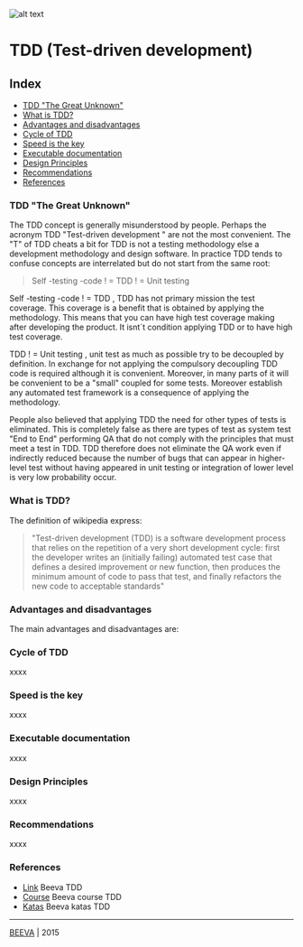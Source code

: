 ![alt text](https://github.com/beeva-danielpetrovic/beeva-best-practices/blob/master/agile/developerTeamScrum/TDD/static/Que-es-TDD.png "TDD")
# TDD (Test-driven development)

## Index

* [TDD "The Great Unknown"](#tdd-the-great-unknown)
* [What is TDD?](#what-is-tdd)
* [Advantages and disadvantages](#advantages-and-disadvantages)
* [Cycle of TDD](#cycle-of-tdd)
* [Speed is the key](#speed-is-the-key)
* [Executable documentation](#executable-documentation)
* [Design Principles](#design-principles)
* [Recommendations](#recommendations)
* [References](#references)

### TDD "The Great Unknown" 
The TDD concept is generally misunderstood by people. Perhaps the acronym TDD "Test-driven development " are not the most convenient. The "T" of TDD cheats a bit for TDD is not a testing methodology else a development methodology and design software.
In practice TDD tends to confuse concepts are interrelated but do not start from the same root:
> Self -testing -code ! = TDD ! = Unit testing

Self -testing -code ! = TDD , TDD has not primary mission the test coverage. This coverage is a benefit that is obtained by applying the methodology. This means that you can have high test coverage making after developing the product. It isnt´t condition applying TDD or to have high test coverage.

TDD ! = Unit testing , unit test as much as possible try to be decoupled by definition. In exchange for not applying the compulsory decoupling TDD code is required although it is convenient. Moreover, in many parts of it will be convenient to be a "small" coupled for some tests. Moreover establish any automated test framework is a consequence of applying the methodology.

People also believed that applying TDD the need for other types of tests is eliminated. This is completely false as there are types of test as system test "End to End" performing QA that do not comply with the principles that must meet a test in TDD. TDD therefore does not eliminate the QA work even if indirectly reduced because the number of bugs that can appear in higher-level test without having appeared in unit testing or integration of lower level is very low probability occur.

### What is TDD?
The definition of wikipedia express:
> "Test-driven development (TDD) is a software development process that relies on the repetition of a very short development cycle: first the developer writes an (initially failing) automated test case that defines a desired improvement or new function, then produces the minimum amount of code to pass that test, and finally refactors the new code to acceptable standards"

### Advantages and disadvantages
The main advantages and disadvantages are:


### Cycle of TDD 
xxxx

### Speed is the key 
xxxx

### Executable documentation 
xxxx

### Design Principles 
xxxx

### Recommendations 
xxxx



### References

* [Link](https://www.beeva.com/beeva-view/metodologiasagiles/desarrollo-dirigido-por-test-el-gran-desconocido/) Beeva TDD
* [Course](https://github.com/beeva-danielpetrovic/beeva-curso-tdd) Beeva course TDD
* [Katas](https://github.com/beeva-danielpetrovic/beeva-taller-tdd/tree/master) Beeva katas TDD

___

[BEEVA](http://www.beeva.com) | 2015
